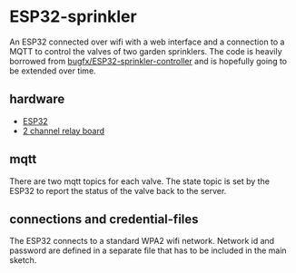 # ESP32-sprinkler
An ESP32 connected over wifi with a web interface and a connection to a MQTT to control the valves of two garden sprinklers. The code is heavily borrowed from [bugfx/ESP32-sprinkler-controller](https://github.com/bugfx/) and is hopefully going to be extended over time.

## hardware
- [ESP32](https://www.az-delivery.de/en/products/esp32-developmentboard)
- [2 channel relay board](https://www.az-delivery.de/en/products/2-relais-modul)

## mqtt
There are two mqtt topics for each valve. The state topic is set by the ESP32 to report the status of the valve back to the server.

## connections and credential-files
The ESP32 connects to a standard WPA2 wifi network. Network id and password are defined in a separate file that has to be included in the main sketch. 